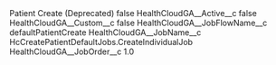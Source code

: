 <?xml version="1.0" encoding="UTF-8"?>
<CustomMetadata xmlns="http://soap.sforce.com/2006/04/metadata" xmlns:xsi="http://www.w3.org/2001/XMLSchema-instance" xmlns:xsd="http://www.w3.org/2001/XMLSchema">
    <label>Patient Create (Deprecated)</label>
    <protected>false</protected>
    <values>
        <field>HealthCloudGA__Active__c</field>
        <value xsi:type="xsd:boolean">false</value>
    </values>
    <values>
        <field>HealthCloudGA__Custom__c</field>
        <value xsi:type="xsd:boolean">false</value>
    </values>
    <values>
        <field>HealthCloudGA__JobFlowName__c</field>
        <value xsi:type="xsd:string">defaultPatientCreate</value>
    </values>
    <values>
        <field>HealthCloudGA__JobName__c</field>
        <value xsi:type="xsd:string">HcCreatePatientDefaultJobs.CreateIndividualJob</value>
    </values>
    <values>
        <field>HealthCloudGA__JobOrder__c</field>
        <value xsi:type="xsd:double">1.0</value>
    </values>
</CustomMetadata>
